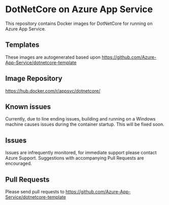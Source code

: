 # DotNetCore on Azure App Service

This repository contains Docker images for DotNetCore for running on Azure App Service.

## Templates
These images are autogenerated based upon https://github.com/Azure-App-Service/dotnetcore-template

## Image Repository
https://hub.docker.com/r/appsvc/dotnetcore/

## Known issues
Currently, due to line ending issues, building and running on a Windows machine causes issues during the container startup. This will be fixed soon.

## Issues
Issues are infrequently monitored, for immediate support please contact Azure Support.  Suggestions with accompanying Pull Requests are encouraged.

## Pull Requests
Please send pull requests to https://github.com/Azure-App-Service/dotnetcore-template

